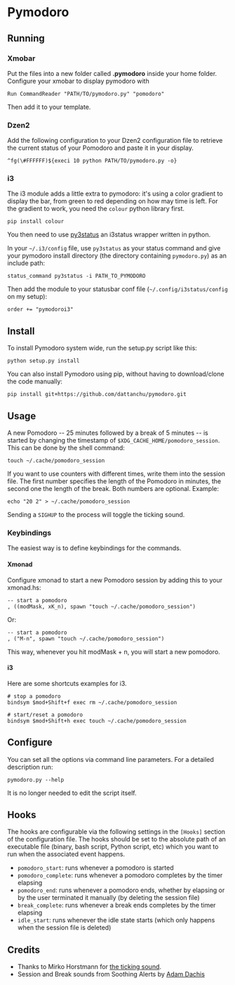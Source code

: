 # Pymodoro

## Running

### Xmobar

Put the files into a new folder called **.pymodoro** inside your home folder.
Configure your xmobar to display pymodoro with

    Run CommandReader "PATH/TO/pymodoro.py" "pomodoro"

Then add it to your template.

### Dzen2

Add the following configuration to your Dzen2 configuration file to retrieve the current status of your Pomodoro and paste it in your display.

    ^fg(\#FFFFFF)${execi 10 python PATH/TO/pymodoro.py -o}

### i3

The i3 module adds a little extra to pymodoro: it's using a color gradient to
display the bar, from green to red depending on how may time is left. For the
gradient to work, you need the `colour` python library first.

    pip install colour

You then need to use [py3status](https://github.com/ultrabug/py3status) an
i3status wrapper written in python.

In your `~/.i3/config` file, use `py3status` as your status command and give
your pymodoro install directory (the directory containing `pymodoro.py`) as an
include path:

    status_command py3status -i PATH_TO_PYMODORO

Then add the module to your statusbar conf file (`~/.config/i3status/config` on my setup):

    order += "pymodoroi3"

## Install

To install Pymodoro system wide, run the setup.py script like this:

    python setup.py install

You can also install Pymodoro using pip, without having to download/clone the
code manually:

    pip install git+https://github.com/dattanchu/pymodoro.git

## Usage

A new Pomodoro -- 25 minutes followed by a break of 5 minutes -- is started by
changing the timestamp of `$XDG_CACHE_HOME/pomodoro_session`. This can be done
by the shell command:

    touch ~/.cache/pomodoro_session

If you want to use counters with different times, write them into the session
file. The first number specifies the length of the Pomodoro in minutes, the
second one the length of the break. Both numbers are optional. Example:

    echo "20 2" > ~/.cache/pomodoro_session

Sending a `SIGHUP` to the process will toggle the ticking sound.

### Keybindings

The easiest way is to define keybindings for the commands.

#### Xmonad

Configure xmonad to start a new Pomodoro session by adding this to your
xmonad.hs:

    -- start a pomodoro
    , ((modMask, xK_n), spawn "touch ~/.cache/pomodoro_session")

Or:

    -- start a pomodoro
    , ("M-n", spawn "touch ~/.cache/pomodoro_session")

This way, whenever you hit modMask + n, you will start a new pomodoro.

#### i3

Here are some shortcuts examples for i3.

    # stop a pomodoro
    bindsym $mod+Shift+f exec rm ~/.cache/pomodoro_session

    # start/reset a pomodoro
    bindsym $mod+Shift+h exec touch ~/.cache/pomodoro_session

## Configure

You can set all the options via command line parameters. For a detailed
description run:

    pymodoro.py --help

It is no longer needed to edit the script itself.

## Hooks

The hooks are configurable via the following settings in the `[Hooks]` section
of the configuration file. The hooks should be set to the absolute path of an
executable file (binary, bash script, Python script, etc) which you want to run
when the associated event happens.

- `pomodoro_start`: runs whenever a pomodoro is started
- `pomodoro_complete`: runs whenever a pomodoro completes by the timer
  elapsing
- `pomodoro_end`: runs whenever a pomodoro ends, whether by elapsing or by
  the user terminated it manually (by deleting the session file)
- `break_complete`: runs whenever a break ends completes by the timer elapsing
- `idle_start`: runs whenever the idle state starts (which only happens when
  the session file is deleted)

## Credits

* Thanks to Mirko Horstmann for [the ticking
  sound](http://www.freesound.org/people/m1rk0/sounds/50070/).
* Session and Break sounds from Soothing Alerts by [Adam
  Dachis](http://adachis.kinja.com)
